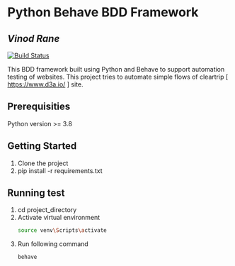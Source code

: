 # Python Behave BDD Framework
## _Vinod Rane_

[![Build Status](https://travis-ci.org/joemccann/dillinger.svg?branch=master)](https://travis-ci.org/joemccann/dillinger)

This BDD framework built using Python and Behave to support automation testing of websites. This project tries to automate simple flows of cleartrip [ https://www.d3a.io/ ] site.

## Prerequisities
Python version >= 3.8

## Getting Started
1. Clone the project
2. pip install -r requirements.txt

## Running test
1. cd project_directory
2. Activate virtual environment
    ```sh
    source venv\Scripts\activate
    ```
3. Run following command
    ```sh
    behave
    ```
